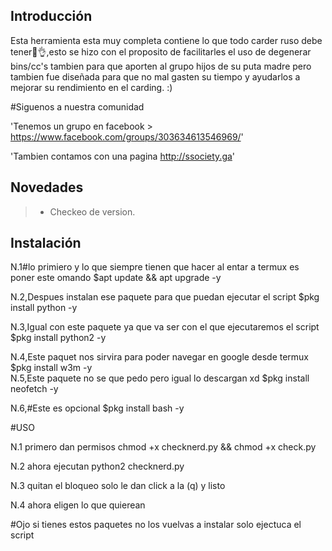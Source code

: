 ## Introducción

Esta herramienta esta muy completa contiene lo que todo carder ruso debe
tener🐸👌,esto se hizo con el proposito de facilitarles el uso de degenerar
bins/cc's tambien para que aporten al grupo hijos de su puta madre pero tambien
fue diseñada para que no mal gasten su tiempo y ayudarlos a mejorar su
rendimiento en el carding. :)

#Siguenos a nuestra comunidad

'Tenemos un grupo en facebook >
https://www.facebook.com/groups/303634613546969/'

'Tambien contamos con una pagina
http://ssociety.ga'

## Novedades
> - Checkeo de version.


## Instalación
N.1#lo primiero y lo que siempre tienen que hacer al entar a termux es poner este
omando $apt update && apt upgrade -y

N.2,Despues instalan ese paquete para que puedan ejecutar el script
$pkg install python -y

N.3,Igual con este paquete ya que va ser con el que ejecutaremos el script
$pkg install python2 -y

N.4,Este paquet nos sirvira para poder navegar en google desde termux
$pkg install w3m -y                                                                                                                                                             
N.5,Este paquete no se que pedo pero igual lo descargan xd                              $pkg 
install neofetch -y

N.6,#Este es opcional
$pkg install bash -y

#USO

N.1 primero dan permisos
chmod +x checknerd.py && chmod +x check.py

N.2 ahora ejecutan
python2 checknerd.py

N.3 quitan el bloqueo
solo le dan click a la (q) y listo

N.4 ahora eligen lo que quierean










#Ojo si tienes estos paquetes no los vuelvas a instalar solo ejectuca el script

